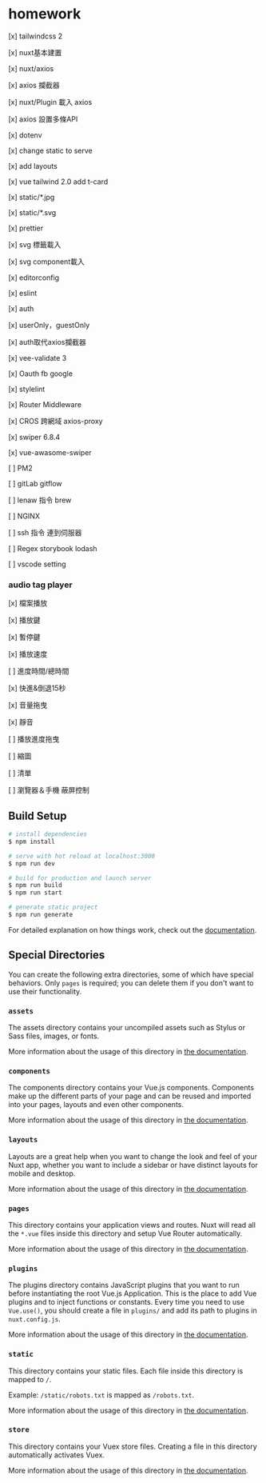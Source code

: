 # homework
[x] tailwindcss 2

[x] nuxt基本建置

[x] nuxt/axios

[x] axios 攔截器

[x] nuxt/Plugin 載入 axios

[x] axios 設置多條API

[x] dotenv

[x] change static to serve

[x] add layouts

[x] vue tailwind 2.0 add t-card

[x] static/*.jpg

[x] static/*.svg

[x] prettier

[x] svg 標籤載入

[x] svg component載入

[x] editorconfig

[x] eslint

[x] auth

[x] userOnly，guestOnly

[x] auth取代axios攔截器

[x] vee-validate 3

[x] Oauth fb google

[x] stylelint

[x] Router Middleware

[x] CROS 跨網域 axios-proxy

[x] swiper 6.8.4

[x] vue-awasome-swiper

[ ] PM2

[ ] gitLab gitflow

[ ] lenaw 指令 brew

[ ] NGINX

[ ] ssh 指令 連到伺服器

[ ] Regex storybook lodash

[ ] vscode setting

### audio tag player
[x] 檔案播放

[x] 播放鍵

[x] 暫停鍵

[x] 播放速度

[ ] 進度時間/總時間

[x] 快進&倒退15秒

[x] 音量拖曳

[x] 靜音

[ ] 播放進度拖曳

[ ] 縮圖

[ ] 清單

[ ] 瀏覽器＆手機 蔽屏控制

## Build Setup

```bash
# install dependencies
$ npm install

# serve with hot reload at localhost:3000
$ npm run dev

# build for production and launch server
$ npm run build
$ npm run start

# generate static project
$ npm run generate
```

For detailed explanation on how things work, check out the [documentation](https://nuxtjs.org).

## Special Directories

You can create the following extra directories, some of which have special behaviors. Only `pages` is required; you can delete them if you don't want to use their functionality.

### `assets`

The assets directory contains your uncompiled assets such as Stylus or Sass files, images, or fonts.

More information about the usage of this directory in [the documentation](https://nuxtjs.org/docs/2.x/directory-structure/assets).

### `components`

The components directory contains your Vue.js components. Components make up the different parts of your page and can be reused and imported into your pages, layouts and even other components.

More information about the usage of this directory in [the documentation](https://nuxtjs.org/docs/2.x/directory-structure/components).

### `layouts`

Layouts are a great help when you want to change the look and feel of your Nuxt app, whether you want to include a sidebar or have distinct layouts for mobile and desktop.

More information about the usage of this directory in [the documentation](https://nuxtjs.org/docs/2.x/directory-structure/layouts).


### `pages`

This directory contains your application views and routes. Nuxt will read all the `*.vue` files inside this directory and setup Vue Router automatically.

More information about the usage of this directory in [the documentation](https://nuxtjs.org/docs/2.x/get-started/routing).

### `plugins`

The plugins directory contains JavaScript plugins that you want to run before instantiating the root Vue.js Application. This is the place to add Vue plugins and to inject functions or constants. Every time you need to use `Vue.use()`, you should create a file in `plugins/` and add its path to plugins in `nuxt.config.js`.

More information about the usage of this directory in [the documentation](https://nuxtjs.org/docs/2.x/directory-structure/plugins).

### `static`

This directory contains your static files. Each file inside this directory is mapped to `/`.

Example: `/static/robots.txt` is mapped as `/robots.txt`.

More information about the usage of this directory in [the documentation](https://nuxtjs.org/docs/2.x/directory-structure/static).

### `store`

This directory contains your Vuex store files. Creating a file in this directory automatically activates Vuex.

More information about the usage of this directory in [the documentation](https://nuxtjs.org/docs/2.x/directory-structure/store).
